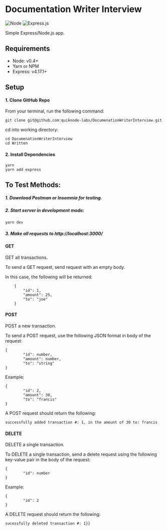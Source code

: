 # Documentation Writer Interview

![Node](https://img.shields.io/node/v/no?style=for-the-badge)
![Express.js](https://img.shields.io/badge/express.js-%23404d59.svg?style=for-the-badge&logo=express&logoColor=%2361DAFB)

Simple Express/Node.js app.

## Requirements

* Node: v0.4+
* Yarn or NPM
* Express: v4.17.1+

## Setup

#### 1. Clone GitHub Repo

From your terminal, run the following command:

```git clone git@github.com:quiknode-labs/DocumenationWriterInterview.git```<br/>

cd into working directory:

```cd DocumenationWriterInterview```<br/>
```cd Written```

#### 2. Install Dependencies

```yarn```<br/>
```yarn add express```

## To Test Methods:

##### 1. Download Postman or Insomnia for testing.

##### 2. Start server in development mode:

```yarn dev```

##### 3. Make all requests to http://localhost:3000/

#### GET

GET all transactions.

To send a GET request, send request with an empty body.

In this case, the following will be returned: 
```
    {
        "id": 1,
        "amount": 25,
        "to": "joe"
    }
```

#### POST

POST a new transaction.

To send a POST request, use the following JSON format in body of the request:

```
{
        "id": number,
        "amount": number,
        "to": "string"
}
```

Example:
```
{
        "id": 2,
        "amount": 30,
        "to": "francis"
}
```

A POST request should return the following:

```
successfully added transaction #: 1, in the amount of 30 to: francis
```

#### DELETE

DELETE a single transaction.

To DELETE a single transaction, send a delete request using the following key-value pair in the body of the request:
```
{
        "id": number
}
```

Example:
```
{
        "id": 2
}
```

A DELETE request should return the following:

```
sucessfully deleted transaction #: 1}}
```